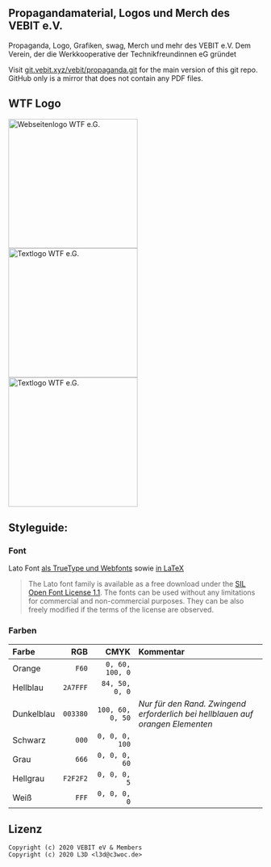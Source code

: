  Propagandamaterial, Logos und Merch des VEBIT e.V.
----------------------------------------------------
Propaganda, Logo, Grafiken, swag, Merch und mehr des VEBIT e.V. Dem Verein, der die Werkkooperative der Technikfreundinnen eG gründet

Visit [git.vebit.xyz/vebit/propaganda.git](https://git.vebit.xyz/vebit/propaganda.git) for the main version of this git repo. GitHub only is a mirror that does not contain any PDF files.

## WTF Logo

<img width="256" src="https://git.vebit.xyz/vebit/propaganda/media/branch/master/webseite.svg.png" alt="Webseitenlogo WTF e.G." />
<img width="256" src="https://git.vebit.xyz/vebit/propaganda/media/branch/master/einhornlogo_wtf.svg.png" alt="Textlogo WTF e.G." />
<img width="256" src="https://git.vebit.xyz/vebit/propaganda/media/branch/master/textlogo_wtf.svg.png" alt="Textlogo WTF e.G." />

## Styleguide:

### Font

Lato Font [als TrueType und Webfonts](https://www.latofonts.com/de/lato-free-fonts/) sowie [in LaTeX](https://tug.org/FontCatalogue/lato/)

> The Lato font family is available as a free download under the [SIL Open Font License 1.1](http://scripts.sil.org/OFL). The fonts can be used without any limitations for commercial and non-commercial purposes. They can be also freely modified if the terms of the license are observed.

### Farben

| Farbe | RGB | CMYK | Kommentar |
|:------|----:|-----:|:----------|
| Orange | `F60` | `0, 60, 100, 0` |
| Hellblau | `2A7FFF` | `84, 50, 0, 0` |
| Dunkelblau | `003380` | `100, 60, 0, 50` | *Nur für den Rand. Zwingend erforderlich bei hellblauen auf orangen Elementen* |
| Schwarz | `000` | `0, 0, 0, 100` |
| Grau | `666` | `0, 0, 0, 60` |
| Hellgrau | `F2F2F2` | `0, 0, 0, 5` |
| Weiß | `FFF` | `0, 0, 0, 0` |


## Lizenz

```
Copyright (c) 2020 VEBIT eV & Members
Copyright (c) 2020 L3D <l3d@c3woc.de>
```
